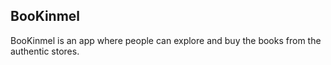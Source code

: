 ## BooKinmel

BooKinmel is an app where people can explore and buy the books from the authentic stores.
